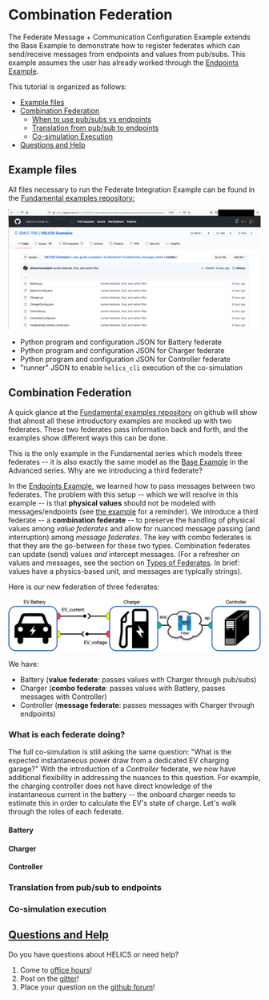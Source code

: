 # Combination Federation

The Federate Message + Communication Configuration Example extends the Base Example to demonstrate how to register federates which can send/receive messages from endpoints and values from pub/subs. This example assumes the user has already worked through the [Endpoints Example](./fundamental_endpoints.md).

This tutorial is organized as follows:

* [Example files](#example-files)  
* [Combination Federation](#combination-federation)
	* [When to use pub/subs vs endpoints](#when-to-use-pub-subs-vs-endpoints)
	* [Translation from pub/sub to endpoints](#translation-from-pub-sub-to-endpoints)
	* [Co-simulation Execution](co-simulation-execution)
* [Questions and Help](#questions-and-help)


## Example files

All files necessary to run the Federate Integration Example can be found in the [Fundamental examples repository:](https://github.com/GMLC-TDC/HELICS-Examples/tree/master/user_guide_examples/fundamental/fundamental_message_comm/combo)

[![](../../../img/fundamental_combo_github.png)](https://github.com/GMLC-TDC/HELICS-Examples/tree/master/user_guide_examples/fundamental/fundamental_message_comm/combo)

* Python program and configuration JSON for Battery federate
* Python program and configuration JSON for Charger federate
* Python program and configuration JSON for Controller federate
* "runner" JSON to enable `helics_cli` execution of the co-simulation

## Combination Federation

A quick glance at the [Fundamental examples repository](https://github.com/GMLC-TDC/HELICS-Examples/tree/master/user_guide_examples/fundamental/) on github will show that almost all these introductory examples are mocked up with two federates. These two federates pass information back and forth, and the examples show different ways this can be done. 

This is the only example in the Fundamental series which models three federates -- it is also exactly the same model as the [Base Example](../advanced_examples/advanced_default.md) in the Advanced series. Why are we introducing a third federate?

In the [Endpoints Example](./fundamental_endpoints.md), we learned how to pass messages between two federates. The problem with this setup -- which we will resolve in this example -- is that **physical values** should not be modeled with messages/endpoints (see [the example](./fundamental_endpoints.md#federate-communication-with-endpoints) for a reminder). We introduce a third federate -- a **combination federate** -- to preserve the handling of physical values among *value federates* and allow for nuanced message passing (and interruption) among *message federates*. The key with combo federates is that they are the go-between for these two types. Combination federates can update (send) values *and* intercept messages. (For a refresher on values and messages, see the section on [Types of Federates](../../fundamental_topics/federates.html). In brief: values have a physics-based unit, and messages are typically strings).
  
Here is our new federation of three federates:

![](../../../img/fundamental_complete.png)

We have:

* Battery (**value federate**: passes values with Charger through pub/subs)
* Charger (**combo federate**: passes values with Battery, passes messages with Controller)
* Controller (**message federate**: passes messages with Charger through endpoints)

### What is each federate doing?

The full co-simulation is still asking the same question: "What is the expected instantaneous power draw from a dedicated EV charging garage?" With the introduction of a *Controller* federate, we now have additional flexibility in addressing the nuances to this question. For example, the charging controller does not have direct knowledge of the instantaneous current in the battery -- the onboard charger needs to estimate this in order to calculate the EV's state of charge. Let's walk through the roles of each federate.

#### Battery



#### Charger

#### Controller


### Translation from pub/sub to endpoints

### Co-simulation execution

## [Questions and Help](../support.md)

Do you have questions about HELICS or need help?  

1. Come to [office hours](mailto:helicsteam@helics.org)!
2. Post on the [gitter](https://gitter.im/GMLC-TDC/HELICS)!
3. Place your question on the [github forum](https://github.com/GMLC-TDC/HELICS/discussions)!
